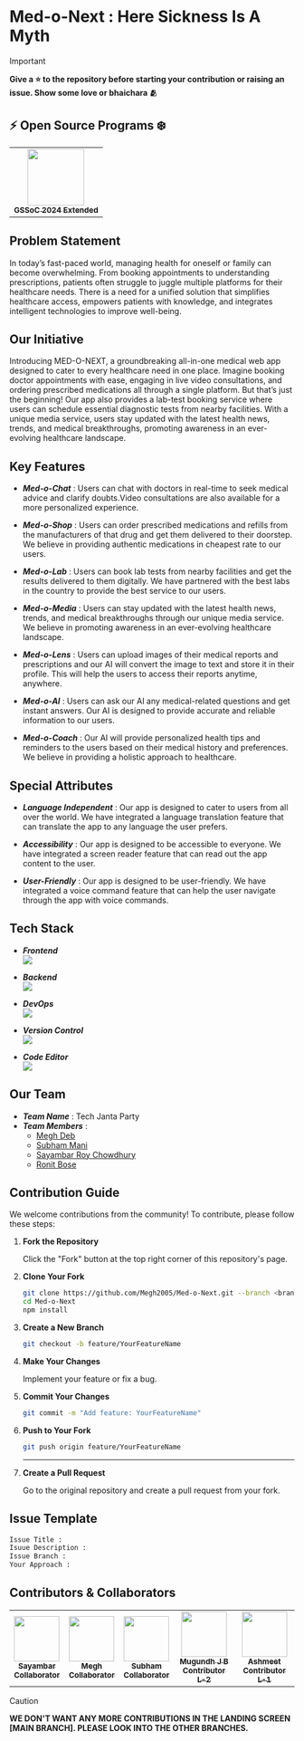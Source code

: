 # Med-o-Next : Here Sickness Is A Myth
> [!IMPORTANT]
> **Give a ⭐ to the repository before starting your contribution or raising an issue. Show some love or bhaichara 🫂**

## :zap: Open Source Programs ❄️

<table>
<tr>

  <td align="center">
   <a href="https://gssoc.girlscript.tech/">
    <img src="https://github.com/Avdhesh-Varshney/WebMasterLog/assets/114330097/170d7ab8-ff9b-44ec-9ac1-45ef72c82c55" height=100px /><br />
    <sub><b>GSSoC 2024 Extended</b></sub>
   </a>
 </td>
 
</tr>
</table>




## Problem Statement

In today’s fast-paced world, managing health for oneself or family can become overwhelming. From booking appointments to understanding prescriptions, patients often struggle to juggle multiple platforms for their healthcare needs. There is a need for a unified solution that simplifies healthcare access, empowers patients with knowledge, and integrates intelligent technologies to improve well-being.

## Our Initiative

Introducing MED-O-NEXT, a groundbreaking all-in-one medical web app designed to cater to every healthcare need in one place. Imagine booking doctor appointments with ease, engaging in live video consultations, and ordering prescribed medications all through a single platform. But that’s just the beginning! Our app also provides a lab-test booking service where users can schedule essential diagnostic tests from nearby facilities. With a unique media service, users stay updated with the latest health news, trends, and medical breakthroughs, promoting awareness in an ever-evolving healthcare landscape.

## Key Features

- **_Med-o-Chat_** : Users can chat with doctors in real-time to seek medical advice and clarify doubts.Video consultations are also available for a more personalized experience.

- **_Med-o-Shop_** : Users can order prescribed medications and refills from the manufacturers of that drug and get them delivered to their doorstep. We believe in providing authentic medications in cheapest rate to our users.

- **_Med-o-Lab_** : Users can book lab tests from nearby facilities and get the results delivered to them digitally. We have partnered with the best labs in the country to provide the best service to our users.

- **_Med-o-Media_** : Users can stay updated with the latest health news, trends, and medical breakthroughs through our unique media service. We believe in promoting awareness in an ever-evolving healthcare landscape.

- **_Med-o-Lens_** : Users can upload images of their medical reports and prescriptions and our AI will convert the image to text and store it in their profile. This will help the users to access their reports anytime, anywhere.

- **_Med-o-AI_** : Users can ask our AI any medical-related questions and get instant answers. Our AI is designed to provide accurate and reliable information to our users.

- **_Med-o-Coach_** : Our AI will provide personalized health tips and reminders to the users based on their medical history and preferences. We believe in providing a holistic approach to healthcare.

## Special Attributes

- **_Language Independent_** : Our app is designed to cater to users from all over the world. We have integrated a language translation feature that can translate the app to any language the user prefers.

- **_Accessibility_** : Our app is designed to be accessible to everyone. We have integrated a screen reader feature that can read out the app content to the user.

- **_User-Friendly_** : Our app is designed to be user-friendly. We have integrated a voice command feature that can help the user navigate through the app with voice commands.

## Tech Stack

- **_Frontend_**
  <br/>
  ![](https://skillicons.dev/icons?i=js,html,tailwind,vite,next,python)

- **_Backend_**
  <br />
  ![](https://skillicons.dev/icons?i=nodejs,express,mongodb,firebase)

- **_DevOps_**
  <br />
  ![](https://skillicons.dev/icons?i=docker,vercel,kubernetes)

- **_Version Control_**
  <br />
  ![](https://skillicons.dev/icons?i=git,github)

- **_Code Editor_**
  <br />
  ![](https://skillicons.dev/icons?i=vscode)

## Our Team

- **_Team Name_** : Tech Janta Party
- **_Team Members_** :
  - [Megh Deb](https://github.com/Megh2005)
  - [Subham Mani](https://github.com/iSubhamMan)
  - [Sayambar Roy Chowdhury](https://github.com/Sayambar2004)
  - [Ronit Bose](https://github.com/rbose3)

## Contribution Guide



We welcome contributions from the community! To contribute, please follow these steps:

1. **Fork the Repository**

   Click the "Fork" button at the top right corner of this repository's page.

2. **Clone Your Fork**

   ```bash
   git clone https://github.com/Megh2005/Med-o-Next.git --branch <branch> --single-branch
   cd Med-o-Next
   npm install
   ```

3. **Create a New Branch**

   ```bash
   git checkout -b feature/YourFeatureName
   ```

4. **Make Your Changes**

   Implement your feature or fix a bug.

5. **Commit Your Changes**

   ```bash
   git commit -m "Add feature: YourFeatureName"
   ```

6. **Push to Your Fork**

   ```bash
   git push origin feature/YourFeatureName
   ```
   <hr/>


7. **Create a Pull Request**

   Go to the original repository and create a pull request from your fork.

## Issue Template
   ```bash
   Issue Title :
   Isuue Description :
   Issue Branch :
   Your Approach :
   ```

## Contributors & Collaborators
   <table>
<tr>
  <td align="center">
   <a href="https://github.com/Sayambar2004/">
    <img style="height: 80px; width:80px;" src="https://avatars.githubusercontent.com/Sayambar2004"/><br />
    <sub><b>Sayambar<br/>Collaborator</b></sub>
   </a>
 </td>
  <td align="center">
   <a href="https://github.com/Megh2005/">
    <img style="height: 80px; width:80px;" src="https://avatars.githubusercontent.com/Megh2005"/><br />
    <sub><b>Megh<br/>Collaborator</b></sub>
   </a>
 </td>
  <td align="center">
   <a href="https://github.com/iSubhamMani/">
    <img style="height: 80px; width:80px;" src="https://avatars.githubusercontent.com/iSubhamMani"/><br />
    <sub><b>Subham<br/>Collaborator</b></sub>
   </a>
 </td>
  <td align="center">
   <a href="https://github.com/J-B-Mugundh/">
    <img style="height: 80px; width:80px;" src="https://avatars.githubusercontent.com/J-B-Mugundh"/><br />
    <sub><b>Mugundh J B<br/>Contributor L-2</b></sub>
   </a>
 </td>
  <td align="center">
   <a href="https://github.com/ash-k121">
    <img style="height: 80px; width:80px;" src="https://avatars.githubusercontent.com/ash-k121"/><br />
    <sub><b>Ashmeet<br/>Contributor L-1</b></sub>
   </a>
 </td>
</tr>
</table>

> [!CAUTION]  
> **WE DON'T WANT ANY MORE CONTRIBUTIONS IN THE LANDING SCREEN [MAIN BRANCH]. PLEASE LOOK INTO THE OTHER BRANCHES.**


